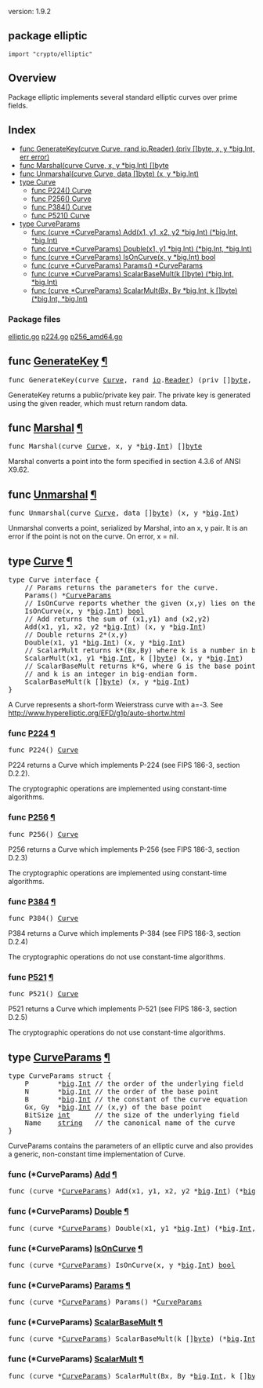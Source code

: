 version: 1.9.2
## package elliptic

  `import "crypto/elliptic"`

## Overview

Package elliptic implements several standard elliptic curves over prime fields.

## Index

- [func GenerateKey(curve Curve, rand io.Reader) (priv []byte, x, y *big.Int, err error)](#GenerateKey)
- [func Marshal(curve Curve, x, y *big.Int) []byte](#Marshal)
- [func Unmarshal(curve Curve, data []byte) (x, y *big.Int)](#Unmarshal)
- [type Curve](#Curve)
  - [func P224() Curve](#P224)
  - [func P256() Curve](#P256)
  - [func P384() Curve](#P384)
  - [func P521() Curve](#P521)
- [type CurveParams](#CurveParams)
  - [func (curve *CurveParams) Add(x1, y1, x2, y2 *big.Int) (*big.Int, *big.Int)](#CurveParams.Add)
  - [func (curve *CurveParams) Double(x1, y1 *big.Int) (*big.Int, *big.Int)](#CurveParams.Double)
  - [func (curve *CurveParams) IsOnCurve(x, y *big.Int) bool](#CurveParams.IsOnCurve)
  - [func (curve *CurveParams) Params() *CurveParams](#CurveParams.Params)
  - [func (curve *CurveParams) ScalarBaseMult(k []byte) (*big.Int, *big.Int)](#CurveParams.ScalarBaseMult)
  - [func (curve *CurveParams) ScalarMult(Bx, By *big.Int, k []byte) (*big.Int, *big.Int)](#CurveParams.ScalarMult)

### Package files
 [elliptic.go](//github.com/golang/go/blob/2ea7d3461bb41d0ae12b56ee52d43314bcdb97f9/src/crypto/elliptic/elliptic.go) [p224.go](//github.com/golang/go/blob/2ea7d3461bb41d0ae12b56ee52d43314bcdb97f9/src/crypto/elliptic/p224.go) [p256_amd64.go](//github.com/golang/go/blob/2ea7d3461bb41d0ae12b56ee52d43314bcdb97f9/src/crypto/elliptic/p256_amd64.go)

<h2 id="GenerateKey">func <a href="//github.com/golang/go/blob/2ea7d3461bb41d0ae12b56ee52d43314bcdb97f9/src/crypto/elliptic/elliptic.go#L266">GenerateKey</a>
    <a href="#GenerateKey">¶</a></h2>
<pre>func GenerateKey(curve <a href="#Curve">Curve</a>, rand <a href="/io/">io</a>.<a href="/io/#Reader">Reader</a>) (priv []<a href="/builtin/#byte">byte</a>, x, y *<a href="/math/big/">big</a>.<a href="/math/big/#Int">Int</a>, err <a href="/builtin/#error">error</a>)</pre>

GenerateKey returns a public/private key pair. The private key is generated
using the given reader, which must return random data.

<h2 id="Marshal">func <a href="//github.com/golang/go/blob/2ea7d3461bb41d0ae12b56ee52d43314bcdb97f9/src/crypto/elliptic/elliptic.go#L295">Marshal</a>
    <a href="#Marshal">¶</a></h2>
<pre>func Marshal(curve <a href="#Curve">Curve</a>, x, y *<a href="/math/big/">big</a>.<a href="/math/big/#Int">Int</a>) []<a href="/builtin/#byte">byte</a></pre>

Marshal converts a point into the form specified in section 4.3.6 of ANSI X9.62.

<h2 id="Unmarshal">func <a href="//github.com/golang/go/blob/2ea7d3461bb41d0ae12b56ee52d43314bcdb97f9/src/crypto/elliptic/elliptic.go#L310">Unmarshal</a>
    <a href="#Unmarshal">¶</a></h2>
<pre>func Unmarshal(curve <a href="#Curve">Curve</a>, data []<a href="/builtin/#byte">byte</a>) (x, y *<a href="/math/big/">big</a>.<a href="/math/big/#Int">Int</a>)</pre>

Unmarshal converts a point, serialized by Marshal, into an x, y pair. It is an
error if the point is not on the curve. On error, x = nil.

<h2 id="Curve">type <a href="//github.com/golang/go/blob/2ea7d3461bb41d0ae12b56ee52d43314bcdb97f9/src/crypto/elliptic/elliptic.go#L14">Curve</a>
    <a href="#Curve">¶</a></h2>
<pre>type Curve interface {
    <span class="comment">// Params returns the parameters for the curve.</span>
    Params() *<a href="#CurveParams">CurveParams</a>
    <span class="comment">// IsOnCurve reports whether the given (x,y) lies on the curve.</span>
    IsOnCurve(x, y *<a href="/math/big/">big</a>.<a href="/math/big/#Int">Int</a>) <a href="/builtin/#bool">bool</a>
    <span class="comment">// Add returns the sum of (x1,y1) and (x2,y2)</span>
    Add(x1, y1, x2, y2 *<a href="/math/big/">big</a>.<a href="/math/big/#Int">Int</a>) (x, y *<a href="/math/big/">big</a>.<a href="/math/big/#Int">Int</a>)
    <span class="comment">// Double returns 2*(x,y)</span>
    Double(x1, y1 *<a href="/math/big/">big</a>.<a href="/math/big/#Int">Int</a>) (x, y *<a href="/math/big/">big</a>.<a href="/math/big/#Int">Int</a>)
    <span class="comment">// ScalarMult returns k*(Bx,By) where k is a number in big-endian form.</span>
    ScalarMult(x1, y1 *<a href="/math/big/">big</a>.<a href="/math/big/#Int">Int</a>, k []<a href="/builtin/#byte">byte</a>) (x, y *<a href="/math/big/">big</a>.<a href="/math/big/#Int">Int</a>)
    <span class="comment">// ScalarBaseMult returns k*G, where G is the base point of the group</span>
    <span class="comment">// and k is an integer in big-endian form.</span>
    ScalarBaseMult(k []<a href="/builtin/#byte">byte</a>) (x, y *<a href="/math/big/">big</a>.<a href="/math/big/#Int">Int</a>)
}</pre>

A Curve represents a short-form Weierstrass curve with a=-3. See
http://www.hyperelliptic.org/EFD/g1p/auto-shortw.html

<h3 id="P224">func <a href="//github.com/golang/go/blob/2ea7d3461bb41d0ae12b56ee52d43314bcdb97f9/src/crypto/elliptic/p224.go#L31">P224</a>
    <a href="#P224">¶</a></h3>
<pre>func P224() <a href="#Curve">Curve</a></pre>

P224 returns a Curve which implements P-224 (see FIPS 186-3, section D.2.2).

The cryptographic operations are implemented using constant-time algorithms.

<h3 id="P256">func <a href="//github.com/golang/go/blob/2ea7d3461bb41d0ae12b56ee52d43314bcdb97f9/src/crypto/elliptic/elliptic.go#L362">P256</a>
    <a href="#P256">¶</a></h3>
<pre>func P256() <a href="#Curve">Curve</a></pre>

P256 returns a Curve which implements P-256 (see FIPS 186-3, section D.2.3)

The cryptographic operations are implemented using constant-time algorithms.

<h3 id="P384">func <a href="//github.com/golang/go/blob/2ea7d3461bb41d0ae12b56ee52d43314bcdb97f9/src/crypto/elliptic/elliptic.go#L370">P384</a>
    <a href="#P384">¶</a></h3>
<pre>func P384() <a href="#Curve">Curve</a></pre>

P384 returns a Curve which implements P-384 (see FIPS 186-3, section D.2.4)

The cryptographic operations do not use constant-time algorithms.

<h3 id="P521">func <a href="//github.com/golang/go/blob/2ea7d3461bb41d0ae12b56ee52d43314bcdb97f9/src/crypto/elliptic/elliptic.go#L378">P521</a>
    <a href="#P521">¶</a></h3>
<pre>func P521() <a href="#Curve">Curve</a></pre>

P521 returns a Curve which implements P-521 (see FIPS 186-3, section D.2.5)

The cryptographic operations do not use constant-time algorithms.

<h2 id="CurveParams">type <a href="//github.com/golang/go/blob/2ea7d3461bb41d0ae12b56ee52d43314bcdb97f9/src/crypto/elliptic/elliptic.go#L32">CurveParams</a>
    <a href="#CurveParams">¶</a></h2>
<pre>type CurveParams struct {
<span id="CurveParams.P"></span>    P       *<a href="/math/big/">big</a>.<a href="/math/big/#Int">Int</a> <span class="comment">// the order of the underlying field</span>
<span id="CurveParams.N"></span>    N       *<a href="/math/big/">big</a>.<a href="/math/big/#Int">Int</a> <span class="comment">// the order of the base point</span>
<span id="CurveParams.B"></span>    B       *<a href="/math/big/">big</a>.<a href="/math/big/#Int">Int</a> <span class="comment">// the constant of the curve equation</span>
<span id="CurveParams.Gx"></span>    Gx, Gy  *<a href="/math/big/">big</a>.<a href="/math/big/#Int">Int</a> <span class="comment">// (x,y) of the base point</span>
<span id="CurveParams.BitSize"></span>    BitSize <a href="/builtin/#int">int</a>      <span class="comment">// the size of the underlying field</span>
<span id="CurveParams.Name"></span>    Name    <a href="/builtin/#string">string</a>   <span class="comment">// the canonical name of the curve</span>
}</pre>

CurveParams contains the parameters of an elliptic curve and also provides a
generic, non-constant time implementation of Curve.

<h3 id="CurveParams.Add">func (*CurveParams) <a href="//github.com/golang/go/blob/2ea7d3461bb41d0ae12b56ee52d43314bcdb97f9/src/crypto/elliptic/elliptic.go#L92">Add</a>
    <a href="#CurveParams.Add">¶</a></h3>
<pre>func (curve *<a href="#CurveParams">CurveParams</a>) Add(x1, y1, x2, y2 *<a href="/math/big/">big</a>.<a href="/math/big/#Int">Int</a>) (*<a href="/math/big/">big</a>.<a href="/math/big/#Int">Int</a>, *<a href="/math/big/">big</a>.<a href="/math/big/#Int">Int</a>)</pre>


<h3 id="CurveParams.Double">func (*CurveParams) <a href="//github.com/golang/go/blob/2ea7d3461bb41d0ae12b56ee52d43314bcdb97f9/src/crypto/elliptic/elliptic.go#L176">Double</a>
    <a href="#CurveParams.Double">¶</a></h3>
<pre>func (curve *<a href="#CurveParams">CurveParams</a>) Double(x1, y1 *<a href="/math/big/">big</a>.<a href="/math/big/#Int">Int</a>) (*<a href="/math/big/">big</a>.<a href="/math/big/#Int">Int</a>, *<a href="/math/big/">big</a>.<a href="/math/big/#Int">Int</a>)</pre>


<h3 id="CurveParams.IsOnCurve">func (*CurveParams) <a href="//github.com/golang/go/blob/2ea7d3461bb41d0ae12b56ee52d43314bcdb97f9/src/crypto/elliptic/elliptic.go#L45">IsOnCurve</a>
    <a href="#CurveParams.IsOnCurve">¶</a></h3>
<pre>func (curve *<a href="#CurveParams">CurveParams</a>) IsOnCurve(x, y *<a href="/math/big/">big</a>.<a href="/math/big/#Int">Int</a>) <a href="/builtin/#bool">bool</a></pre>


<h3 id="CurveParams.Params">func (*CurveParams) <a href="//github.com/golang/go/blob/2ea7d3461bb41d0ae12b56ee52d43314bcdb97f9/src/crypto/elliptic/elliptic.go#L41">Params</a>
    <a href="#CurveParams.Params">¶</a></h3>
<pre>func (curve *<a href="#CurveParams">CurveParams</a>) Params() *<a href="#CurveParams">CurveParams</a></pre>


<h3 id="CurveParams.ScalarBaseMult">func (*CurveParams) <a href="//github.com/golang/go/blob/2ea7d3461bb41d0ae12b56ee52d43314bcdb97f9/src/crypto/elliptic/elliptic.go#L258">ScalarBaseMult</a>
    <a href="#CurveParams.ScalarBaseMult">¶</a></h3>
<pre>func (curve *<a href="#CurveParams">CurveParams</a>) ScalarBaseMult(k []<a href="/builtin/#byte">byte</a>) (*<a href="/math/big/">big</a>.<a href="/math/big/#Int">Int</a>, *<a href="/math/big/">big</a>.<a href="/math/big/#Int">Int</a>)</pre>


<h3 id="CurveParams.ScalarMult">func (*CurveParams) <a href="//github.com/golang/go/blob/2ea7d3461bb41d0ae12b56ee52d43314bcdb97f9/src/crypto/elliptic/elliptic.go#L241">ScalarMult</a>
    <a href="#CurveParams.ScalarMult">¶</a></h3>
<pre>func (curve *<a href="#CurveParams">CurveParams</a>) ScalarMult(Bx, By *<a href="/math/big/">big</a>.<a href="/math/big/#Int">Int</a>, k []<a href="/builtin/#byte">byte</a>) (*<a href="/math/big/">big</a>.<a href="/math/big/#Int">Int</a>, *<a href="/math/big/">big</a>.<a href="/math/big/#Int">Int</a>)</pre>



